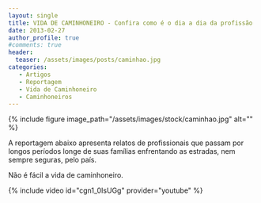 ```yaml
---
layout: single
title: VIDA DE CAMINHONEIRO - Confira como é o dia a dia da profissão
date: 2013-02-27
author_profile: true
#comments: true
header:
  teaser: /assets/images/posts/caminhao.jpg
categories: 
   - Artigos
   - Reportagem
   - Vida de Caminhoneiro
   - Caminhoneiros
---
```


{% include figure image_path="/assets/images/stock/caminhao.jpg" alt=""  %}

A reportagem abaixo apresenta relatos de profissionais que passam por longos períodos longe de suas famílias enfrentando as estradas, nem sempre seguras, pelo país. 

Não é fácil a vida de caminhoneiro. 

{% include video id="cgn1_0IsUGg" provider="youtube" %}